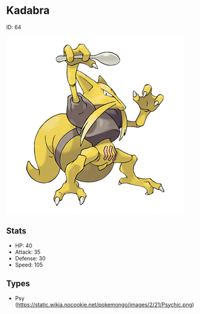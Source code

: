 # Kadabra


ID: 64

![](https://raw.githubusercontent.com/PokeAPI/sprites/master/sprites/pokemon/other/official-artwork/64.png "Kadabra")

## Stats


 - HP: 40
 - Attack: 35
 - Defense: 30
 - Speed: 105

## Types


 - Psy (https://static.wikia.nocookie.net/pokemongo/images/2/21/Psychic.png)
